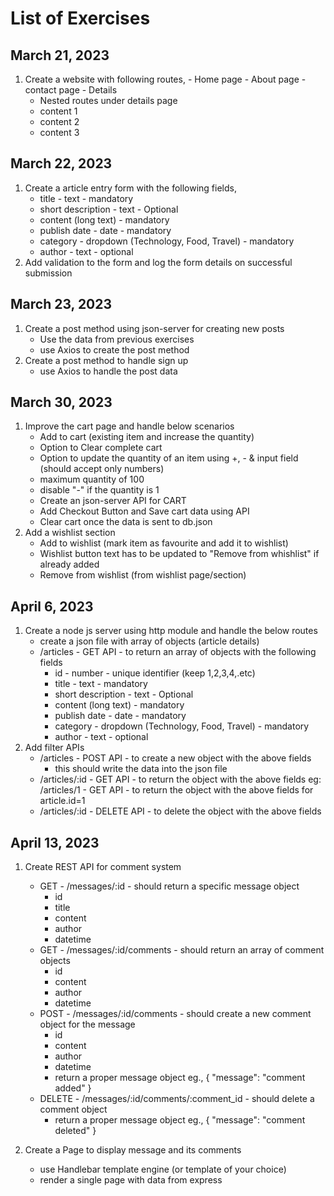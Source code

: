 # List of Exercises

## March 21, 2023
  1. Create a website with following routes,
    - Home page
    - About page
    - contact page
    - Details
      - Nested routes under details page
      - content 1
      - content 2
      - content 3

## March 22, 2023
  1. Create a article entry form with the following fields,
      - title - text - mandatory
      - short description - text - Optional
      - content (long text) - mandatory
      - publish date - date - mandatory
      - category - dropdown (Technology, Food, Travel) - mandatory
      - author - text - optional
  2. Add validation to the form and log the form details on successful submission

## March 23, 2023
  1. Create a post method using json-server for creating new posts
      - Use the data from previous exercises
      - use Axios to create the post method
  2. Create a post method to handle sign up
      - use Axios to handle the post data

## March 30, 2023
  1. Improve the cart page and handle below scenarios
      - Add to cart (existing item and increase the quantity)
      - Option to Clear complete cart
      - Option to update the quantity of an item using +, - & input field (should accept only numbers)
      - maximum quantity of 100
      - disable "-" if the quantity is 1
      - Create an json-server API for CART
      - Add Checkout Button and Save cart data using API
      - Clear cart once the data is sent to db.json
  2. Add a wishlist section
      - Add to wishlist (mark item as favourite and add it to wishlist)
      - Wishlist button text has to be updated to "Remove from whishlist" if already added
      - Remove from wishlist (from wishlist page/section)

## April 6, 2023
  1. Create a node js server using http module and handle the below routes
      - create a json file with array of objects (article details)
      - /articles - GET API - to return an array of objects with the following fields
        - id - number - unique identifier (keep 1,2,3,4,.etc)
        - title - text - mandatory
        - short description - text - Optional
        - content (long text) - mandatory
        - publish date - date - mandatory
        - category - dropdown (Technology, Food, Travel) - mandatory
        - author - text - optional
  2. Add filter APIs
      - /articles - POST API - to create a new object with the above fields
        - this should write the data into the json file
      - /articles/:id - GET API - to return the object with the above fields
        eg: /articles/1 - GET API - to return the object with the above fields for article.id=1
      - /articles/:id - DELETE API - to delete the object with the above fields

## April 13, 2023
  1. Create REST API for comment system
      - GET - /messages/:id - should return a specific message object
        - id
        - title
        - content
        - author
        - datetime
      - GET - /messages/:id/comments - should return an array of comment objects
        - id
        - content
        - author
        - datetime
      - POST - /messages/:id/comments - should create a new comment object for the message
        - id
        - content
        - author
        - datetime
        - return a proper message object
        eg., { "message": "comment added" }
      - DELETE - /messages/:id/comments/:comment_id - should delete a comment object
        - return a proper message object
        eg., { "message": "comment deleted" }
  
  2. Create a Page to display message and its comments
      - use Handlebar template engine (or template of your choice)
      - render a single page with data from express